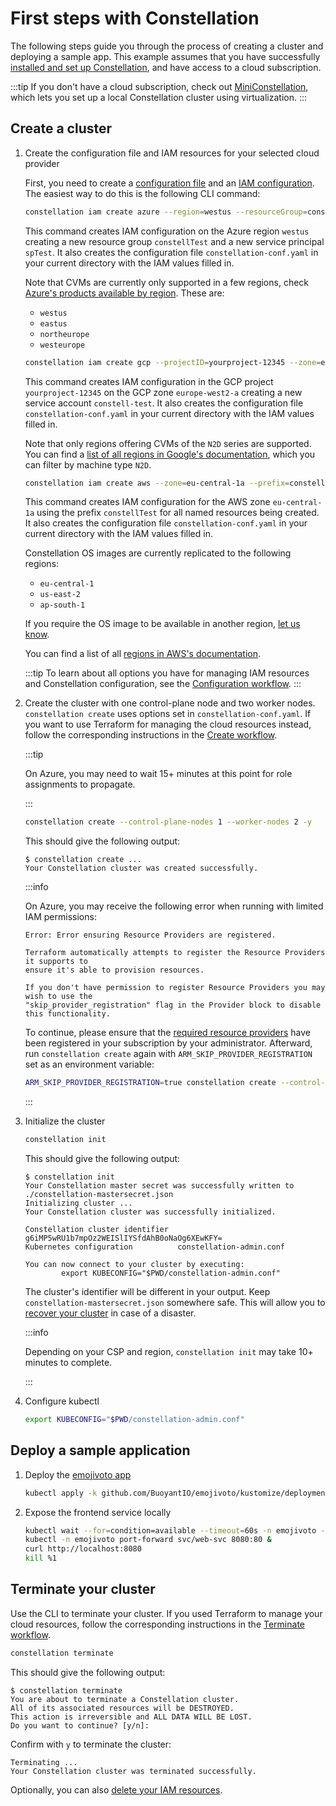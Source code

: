 # First steps with Constellation

The following steps guide you through the process of creating a cluster and deploying a sample app. This example assumes that you have successfully [installed and set up Constellation](install.md),
and have access to a cloud subscription.

:::tip
If you don't have a cloud subscription, check out [MiniConstellation](first-steps-local.md), which lets you set up a local Constellation cluster using virtualization.
:::

## Create a cluster

1. Create the configuration file and IAM resources for your selected cloud provider

    First, you need to create a [configuration file](../workflows/config.md) and an [IAM configuration](../workflows/config.md#creating-an-iam-configuration). The easiest way to do this is the following CLI command:

    <tabs groupId="csp">

    <tabItem value="azure" label="Azure">

    ```bash
    constellation iam create azure --region=westus --resourceGroup=constellTest --servicePrincipal=spTest --generate-config
    ```

    This command creates IAM configuration on the Azure region `westus` creating a new resource group `constellTest` and a new service principal `spTest`. It also creates the configuration file `constellation-conf.yaml` in your current directory with the IAM values filled in.

    Note that CVMs are currently only supported in a few regions, check [Azure's products available by region](https://azure.microsoft.com/en-us/global-infrastructure/services/?products=virtual-machines&regions=all). These are:
    * `westus`
    * `eastus`
    * `northeurope`
    * `westeurope`

    </tabItem>

    <tabItem value="gcp" label="GCP">

    ```bash
    constellation iam create gcp --projectID=yourproject-12345 --zone=europe-west2-a --serviceAccountID=constell-test --generate-config
    ```

    This command creates IAM configuration in the GCP project `yourproject-12345` on the GCP zone `europe-west2-a` creating a new service account `constell-test`. It also creates the configuration file `constellation-conf.yaml` in your current directory with the IAM values filled in.

    Note that only regions offering CVMs of the `N2D` series are supported. You can find a [list of all regions in Google's documentation](https://cloud.google.com/compute/docs/regions-zones#available), which you can filter by machine type `N2D`.

    </tabItem>

    <tabItem value="aws" label="AWS">

    ```bash
    constellation iam create aws --zone=eu-central-1a --prefix=constellTest --generate-config
    ```

    This command creates IAM configuration for the AWS zone `eu-central-1a` using the prefix `constellTest` for all named resources being created. It also creates the configuration file `constellation-conf.yaml` in your current directory with the IAM values filled in.

    Constellation OS images are currently replicated to the following regions:
     * `eu-central-1`
     * `us-east-2`
     * `ap-south-1`

    If you require the OS image to be available in another region, [let us know](https://github.com/edgelesssys/constellation/issues/new?assignees=&labels=&template=feature_request.md&title=Support+new+AWS+image+region:+xx-xxxx-x).

    You can find a list of all [regions in AWS's documentation](https://docs.aws.amazon.com/AWSEC2/latest/UserGuide/using-regions-availability-zones.html#concepts-available-regions).

    </tabItem>
    </tabs>

    :::tip
    To learn about all options you have for managing IAM resources and Constellation configuration, see the [Configuration workflow](../workflows/config.md).
    :::

<!--
    :::info

    In case you don't have access to CVMs on Azure, you may use less secure  [trusted launch VMs](../workflows/trusted-launch.md) instead. For this, set **confidentialVM** to `false` in the configuration file.

    :::
-->

2. Create the cluster with one control-plane node and two worker nodes. `constellation create` uses options set in `constellation-conf.yaml`.
    If you want to use Terraform for managing the cloud resources instead, follow the corresponding instructions in the [Create workflow](../workflows/create.md).

    :::tip

    On Azure, you may need to wait 15+ minutes at this point for role assignments to propagate.

    :::

    ```bash
    constellation create --control-plane-nodes 1 --worker-nodes 2 -y
    ```

    This should give the following output:

    ```shell-session
    $ constellation create ...
    Your Constellation cluster was created successfully.
    ```

   :::info

   On Azure, you may receive the following error when running with limited IAM permissions:
   ```shell-session
   Error: Error ensuring Resource Providers are registered.

   Terraform automatically attempts to register the Resource Providers it supports to
   ensure it's able to provision resources.

   If you don't have permission to register Resource Providers you may wish to use the
   "skip_provider_registration" flag in the Provider block to disable this functionality.
   ```

   To continue, please ensure that the [required resource providers](install.md#required-permissions) have been registered in your subscription by your administrator.
   Afterward, run `constellation create` again with `ARM_SKIP_PROVIDER_REGISTRATION` set as an environment variable:
   ```bash
   ARM_SKIP_PROVIDER_REGISTRATION=true constellation create --control-plane-nodes 1 --worker-nodes 2 -y
   ```

   :::

3. Initialize the cluster

    ```bash
    constellation init
    ```

    This should give the following output:

    ```shell-session
    $ constellation init
    Your Constellation master secret was successfully written to ./constellation-mastersecret.json
    Initializing cluster ...
    Your Constellation cluster was successfully initialized.

    Constellation cluster identifier  g6iMP5wRU1b7mpOz2WEISlIYSfdAhB0oNaOg6XEwKFY=
    Kubernetes configuration          constellation-admin.conf

    You can now connect to your cluster by executing:
            export KUBECONFIG="$PWD/constellation-admin.conf"
    ```

    The cluster's identifier will be different in your output.
    Keep `constellation-mastersecret.json` somewhere safe.
    This will allow you to [recover your cluster](../workflows/recovery.md) in case of a disaster.

    :::info

    Depending on your CSP and region, `constellation init` may take 10+ minutes to complete.

    :::

4. Configure kubectl

    ```bash
    export KUBECONFIG="$PWD/constellation-admin.conf"
    ```

## Deploy a sample application

1. Deploy the [emojivoto app](https://github.com/BuoyantIO/emojivoto)

    ```bash
    kubectl apply -k github.com/BuoyantIO/emojivoto/kustomize/deployment
    ```

2. Expose the frontend service locally

    ```bash
    kubectl wait --for=condition=available --timeout=60s -n emojivoto --all deployments
    kubectl -n emojivoto port-forward svc/web-svc 8080:80 &
    curl http://localhost:8080
    kill %1
    ```

## Terminate your cluster

Use the CLI to terminate your cluster. If you used Terraform to manage your cloud resources, follow the corresponding instructions in the [Terminate workflow](../workflows/terminate.md).

```bash
constellation terminate
```

This should give the following output:

```shell-session
$ constellation terminate
You are about to terminate a Constellation cluster.
All of its associated resources will be DESTROYED.
This action is irreversible and ALL DATA WILL BE LOST.
Do you want to continue? [y/n]:
```

Confirm with `y` to terminate the cluster:

```shell-session
Terminating ...
Your Constellation cluster was terminated successfully.
```

Optionally, you can also [delete your IAM resources](../workflows/config.md#deleting-an-iam-configuration).
